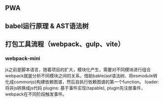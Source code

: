 ## PWA

## babel运行原理 & AST语法树

## 打包工具流程（webpack、gulp、vite）
### webpack-mini
js之前是脚本语言，随着项目的扩大，模块化产生，需要对不同模块进行组合
webpack就是分析不同模块之间的关系，借助bable(ast语法树、将esmodule转化成commonjs)构建依赖图谱，然后自执行依赖图谱的第一个function。
loader: 将非js转换成js代码
plugins: 基于事件实现(tapable), plugin先注册事件，webpack在不同阶段触发事件。